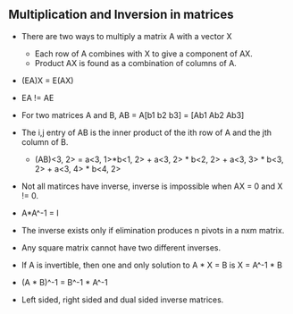 ## Multiplication and Inversion in matrices 
  
 - There are two ways to multiply a matrix A with a vector X 
   - Each row of A combines with X to give a component of AX.
   - Product AX is found as a combination of columns of A.
 
 - (EA)X = E(AX)
  
 - EA != AE
  
 - For two matrices A and B, AB = A[b1 b2 b3] = [Ab1 Ab2 Ab3]
  
 - The i,j entry of AB is the inner product of the ith row of A and the jth column of B.
  
   - (AB)<3, 2> = a<3, 1>*b<1, 2> + a<3, 2> * b<2, 2> + a<3, 3> * b<3, 2> + a<3, 4> * b<4, 2>
  
 - Not all matirces have inverse, inverse is impossible when AX = 0 and X != 0.
  
 - A*A^-1 = I
  
 - The inverse exists only if elimination produces n pivots in a nxm matrix.
  
 - Any square matrix cannot have two different inverses.
  
 - If A is invertible, then one and only solution to A * X = B is X = A^-1 * B
  
 - (A * B)^-1 = B^-1 * A^-1

 - Left sided, right sided and dual sided inverse matrices.
